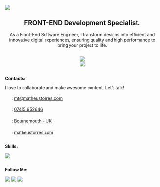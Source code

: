 <img src="https://github.com/matorrestech/matorrestech/blob/main/cover.png">



<div align="center"><h2>FRONT-END Development Specialist.</h2></div>
<p align="center">As a Front-End Software Engineer, I transform designs into efficient and innovative digital experiences, ensuring quality and high performance to bring your project to life.</p>

##

<div align="center">
  <div>
    <img src="https://github-readme-stats.vercel.app/api?username=matorrestech&theme=default" target="_blank">
  </div>
  <div>
    <img src="https://github-readme-stats.vercel.app/api/top-langs/?username=matorrestech&theme=default_repocard" target="_blank">
  </div>
</div>

##

<b>Contacts:</b><br>
<p>I love to collaborate and make awesome content. Let’s talk!<p/>
<img style width="17px" src="https://github.com/matorrestech/matorrestech/blob/main/envelope-solid.svg"> : <a href="mailto:mt@matheustorres.com" target="_blank">mt@matheustorres.com</a><br><br>
<img style width="17px" src="https://github.com/matorrestech/matorrestech/blob/main/mobile-solid.svg"> : <a href="https://wa.me/4407415952646" target="_blank">07415 952646</a><br><br>
<img style width="17px" src="https://github.com/matorrestech/matorrestech/blob/main/location-dot-solid.svg"> : <a href="https://www.google.com/maps/place/Bournemouth/@50.7540041,-1.8597388,12z/data=!3m1!4b1!4m6!3m5!1s0x487398a0b1a067fd:0x3b2ee0156ba92c94!8m2!3d50.7220101!4d-1.8667169!16zL20vMDE2MWpq?entry=ttu" target="_blank">Bournemouth - UK</a><br><br>
<img style width="17px" src="https://github.com/matorrestech/matorrestech/blob/main/globe-solid.svg" target="_blank"> : <a href="http://matheustorres.com">matheustorres.com</a>

##

<b>Skills:</b><br>

<img src="https://github.com/matorrestech/matorrestech/blob/main/skills.png">

##

<b>Follow Me:</b><br>
<div>
  <a href="https://www.instagram.com/matorrestech" target="_blank"><img src="https://github.com/matorrestech/matorrestech/blob/main/instagram.png"> </a>
  <a href="https://www.linkedin.com/in/matorrestech/" target="_blank"><img src="https://github.com/matorrestech/matorrestech/blob/main/linkedin.png"> </a>
  <a href="https://matheustorres.com" target="_blank"><img src="https://github.com/matorrestech/matorrestech/blob/main/github.png"></a>
</div>


